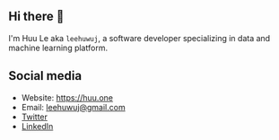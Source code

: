 
## Hi there 👋
I'm Huu Le aka `leehuwuj`, a software developer specializing in data and machine learning platform.  

## Social media
- Website: https://huu.one
- Email: leehuwuj@gmail.com
- [Twitter](http://twitter.com/leehuwuj)
- [LinkedIn](https://www.linkedin.com/in/leehuwuj)

